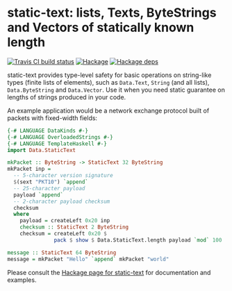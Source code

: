 # static-text: lists, Texts, ByteStrings and Vectors of statically known length

[![Travis CI build status](https://travis-ci.org/dzhus/static-text.svg)](https://travis-ci.org/dzhus/static-text)
[![Hackage](https://img.shields.io/hackage/v/static-text.svg)](https://hackage.haskell.org/package/static-text)
[![Hackage deps](https://img.shields.io/hackage-deps/v/static-text.svg)](http://packdeps.haskellers.com/feed?needle=static-text)

static-text provides type-level safety for basic operations on
string-like types (finite lists of elements), such as `Data.Text`,
`String` (and all lists), `Data.ByteString` and `Data.Vector`. Use it
when you need static guarantee on lengths of strings produced in your
code.

An example application would be a network exchange protocol built of
packets with fixed-width fields:

```haskell
{-# LANGUAGE DataKinds #-}
{-# LANGUAGE OverloadedStrings #-}
{-# LANGUAGE TemplateHaskell #-}
import Data.StaticText

mkPacket :: ByteString -> StaticText 32 ByteString
mkPacket inp =
  -- 5-character version signature
  $(sext "PKT10") `append`
  -- 25-character payload
  payload `append`
  -- 2-character payload checksum
  checksum
  where
    payload = createLeft 0x20 inp
    checksum :: StaticText 2 ByteString
    checksum = createLeft 0x20 $
               pack $ show $ Data.StaticText.length payload `mod` 100

message :: StaticText 64 ByteString
message = mkPacket "Hello" `append` mkPacket "world"
```

Please consult the [Hackage page for static-text][hackage-doc] for
documentation and examples.

[hackage-doc]: http://hackage.haskell.org/package/static-text/docs/Data-StaticText.html
